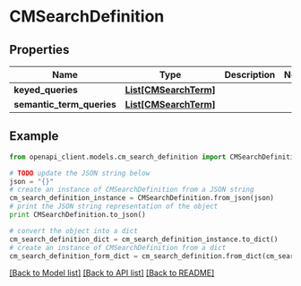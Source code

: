 # CMSearchDefinition


## Properties
Name | Type | Description | Notes
------------ | ------------- | ------------- | -------------
**keyed_queries** | [**List[CMSearchTerm]**](CMSearchTerm.md) |  | 
**semantic_term_queries** | [**List[CMSearchTerm]**](CMSearchTerm.md) |  | 

## Example

```python
from openapi_client.models.cm_search_definition import CMSearchDefinition

# TODO update the JSON string below
json = "{}"
# create an instance of CMSearchDefinition from a JSON string
cm_search_definition_instance = CMSearchDefinition.from_json(json)
# print the JSON string representation of the object
print CMSearchDefinition.to_json()

# convert the object into a dict
cm_search_definition_dict = cm_search_definition_instance.to_dict()
# create an instance of CMSearchDefinition from a dict
cm_search_definition_form_dict = cm_search_definition.from_dict(cm_search_definition_dict)
```
[[Back to Model list]](../README.md#documentation-for-models) [[Back to API list]](../README.md#documentation-for-api-endpoints) [[Back to README]](../README.md)


